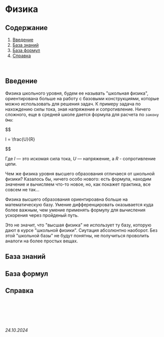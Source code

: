 # Физика

## **Содержание** 

1. [Введение](./README.md#введение)
2. [База знаний](./README.md#база-знаний)
3. [База формул](./README.md#база-формул)
4. [Справка](./README.md#справка)

<br>

## **Введение**

Физика школьного уровня, будем ее называть "школьная физика", ориентирована больше на работу с базовыми конструкциями,  которые можно использовать для решения задач. К примеру задача по нахождению силы тока, зная  напряжение и сопротивление. Ничего сложного, еще в средней школе дается формула для расчета по `закону Ома`:

$$

I = \frac{U}{R}

$$

Где  $I$ — это искомая сила тока, $U$ — напряжение, а $R$ - сопротивление цепи.

Чем же физика уровня высшего образования отличаеся от школьной физики? Казалось бы, ничего особо нового: есть формула, находим значение и вычисляем что-то новое, но, как покажет практика, все совсем не так...

Физика высшего образования ориентироавна больше на математическую базу. Умение дифференцировать оказывается куда более важным, чем умение применять формулу для вычисления ускорения через пройденый путь.

Это не значит, что "высшая физика" не использует ту базу, которую дают в курсе "школьной физики". Сиутация абсолюнтно наоборот. Без этой "школьной базы" не будут понятны, не получиться проволить аналоги на более простых вещах.

## **База знаний**


## **База формул**

## **Справка**


<br><br>
<br><br>


###### 24.10.2024
